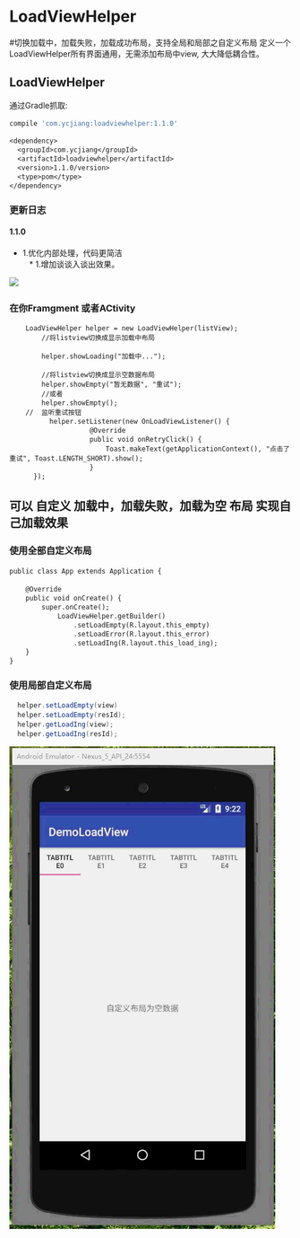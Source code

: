 # LoadViewHelper



#切换加载中，加载失败，加载成功布局，支持全局和局部之自定义布局 定义一个LoadViewHelper所有界面通用，无需添加布局中view, 大大降低耦合性。

## LoadViewHelper
通过Gradle抓取:

```gradle
compile 'com.ycjiang:loadviewhelper:1.1.0'

```
```Maven
<dependency>
  <groupId>com.ycjiang</groupId>
  <artifactId>loadviewhelper</artifactId>
  <version>1.1.0/version>
  <type>pom</type>
</dependency>
````
### 更新日志
  #### 1.1.0 
   * 1.优化内部处理，代码更简洁  
    * 1.增加谈谈入谈出效果。  

![](images/sss.gif)

### 在你Framgment 或者ACtivity

```
    LoadViewHelper helper = new LoadViewHelper(listView);  
	    //将listview切换成显示加载中布局

		helper.showLoading("加载中...");

		//将listview切换成显示空数据布局
		helper.showEmpty("暂无数据", "重试");
		//或者
		helper.showEmpty();
	//	监听重试按钮
		  helper.setListener(new OnLoadViewListener() {
                    @Override
                    public void onRetryClick() {
                        Toast.makeText(getApplicationContext(), "点击了重试", Toast.LENGTH_SHORT).show();
                    }
      });
```

## 可以 自定义 加载中，加载失败，加载为空 布局 实现自己加载效果
###  使用全部自定义布局
```
public class App extends Application {

    @Override
    public void onCreate() {
        super.onCreate();
            LoadViewHelper.getBuilder()
                .setLoadEmpty(R.layout.this_empty)
                .setLoadError(R.layout.this_error)
                .setLoadIng(R.layout.this_load_ing);
    }
}
```

### 使用局部自定义布局
```java
  helper.setLoadEmpty(view)
  helper.setLoadEmpty(resId);
  helper.getLoadIng(view);
  helper.getLoadIng(resId);
 ```




![](images/ssssssss.gif)










